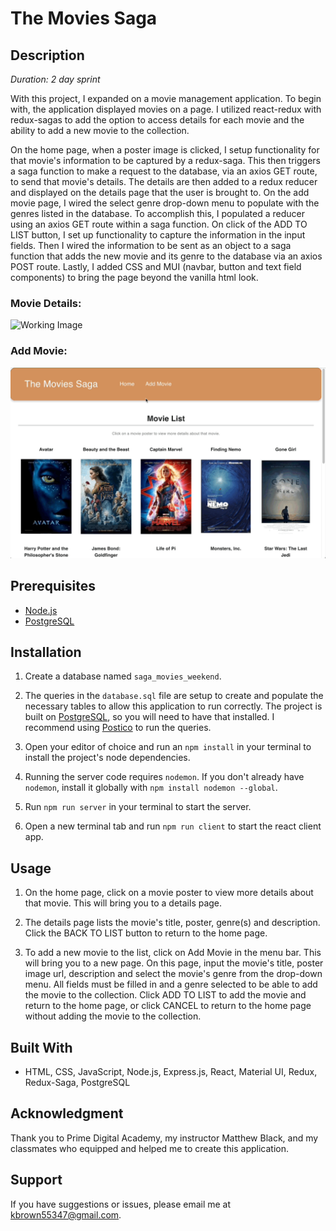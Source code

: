 # The Movies Saga

## Description

*Duration: 2 day sprint*

With this project, I expanded on a movie management application. To begin with, the application displayed movies on a page. I utilized react-redux with redux-sagas to add the option to access details for each movie and the ability to add a new movie to the collection. 

On the home page, when a poster image is clicked, I setup functionality for that movie's information to be captured by a redux-saga. This then triggers a saga function to make a request to the database, via an axios GET route, to send that movie's details. The details are then added to a redux reducer and displayed on the details page that the user is brought to. On the add movie page, I wired the select genre drop-down menu to populate with the genres listed in the database. To accomplish this, I populated a reducer using an axios GET route within a saga function. On click of the ADD TO LIST button, I set up functionality to capture the information in the input fields. Then I wired the information to be sent as an object to a saga function that adds the new movie and its genre to the database via an axios POST route. Lastly, I added CSS and MUI (navbar, button and text field components) to bring the page beyond the vanilla html look.

### Movie Details:
![Working Image](/public/gifs/MovieDetails.gif)

### Add Movie:
![Working Image](/public/gifs/AddMovie.gif)

## Prerequisites

- [Node.js](https://nodejs.org/en/)
- [PostgreSQL](https://www.postgresql.org/download/)

## Installation

1. Create a database named `saga_movies_weekend`.

2. The queries in the `database.sql` file are setup to create and populate the necessary tables to allow this application to run correctly. The project is built on [PostgreSQL](https://www.postgresql.org/download/), so you will need to have that installed. I recommend using [Postico](https://eggerapps.at/postico/) to run the queries.

3. Open your editor of choice and run an `npm install` in your terminal to install the project's node dependencies.

4. Running the server code requires `nodemon`. If you don't already have `nodemon`, install it globally with `npm install nodemon --global`. 

5. Run `npm run server` in your terminal to start the server.

6. Open a new terminal tab and run `npm run client` to start the react client app.

## Usage

1. On the home page, click on a movie poster to view more details about that movie. This will bring you to a details page.

2. The details page lists the movie's title, poster, genre(s) and description. Click the BACK TO LIST button to return to the home page.

3. To add a new movie to the list, click on Add Movie in the menu bar. This will bring you to a new page. On this page, input the movie's title, poster image url, description and select the movie's genre from the drop-down menu. All fields must be filled in and a genre selected to be able to add the movie to the collection. Click ADD TO LIST to add the movie and return to the home page, or click CANCEL to return to the home page without adding the movie to the collection. 

## Built With

- HTML, CSS, JavaScript, Node.js, Express.js, React, Material UI, Redux, Redux-Saga, PostgreSQL

## Acknowledgment

Thank you to Prime Digital Academy, my instructor Matthew Black, and my classmates who equipped and helped me to create this application.

## Support

If you have suggestions or issues, please email me at kbrown55347@gmail.com.
